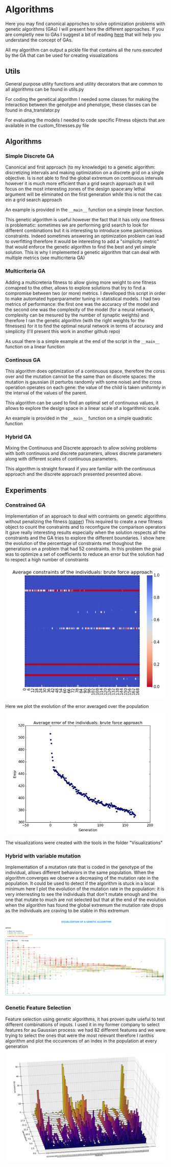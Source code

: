 # Algorithms
Here you may find canonical approches to solve optimization problems with genetic algorithms (GAs) I will present here the different approaches. If you are completly new to GAs I suggest a bit of reading [here](https://en.wikipedia.org/wiki/Genetic_algorithm#Optimization_problems) that will help you understand the concept of GAs.

All my algorithm can output a pickle file that contains all the runs executed by the GA that can be used for creating visualizations


## Utils

General purpose utility functions and utility decorators that are common to all algorithms can be found in utils.py

For coding the genetical algorithm I needed some classes for making the interaction between the genotype and phenotype, these classes can be found in dna_translator.py

For  evaluating the models I needed to code specific Fitness objects that are available in the custom_fitnesses.py file

## Algorithms

### Simple Discrete GA
Canonical and first approach (to my knowledge) to a genetic algorithm: discretizing intervals and making optimization on a discrete grid on a single objective.
Is is not able to find the global extremum on continuous intervals however it is much more efficient than a grid search approach as it will focus on the most interesting zones of the design space:any lethal argument will be eliminated on the first generation while this is not the cas ein a grid search approach

An example is provided in the ```__main__``` function on a simple linear function.

This genetic algorithm is useful however the fact that it has only one fitness is problematic: sometimes we are performing grid search to look for different combinations but it is interesting to introduce some parcimonious constraints. Indeed sometimes answering an optimization problem can lead to overfitting therefore it would be interesting to add a "simplicity metric" that would enforce the genetic algorithm to find the best and yet simple solution. This is why I implemented a genetic algorithm that can deal with multiple metrics (see multicriteria GA)


### Multicriteria GA
Adding a multicreteria fitness to allow giving more weight to one fitness comapred to the other, allows to explore solutions that try to find a compromise between two (or more) metrics. I develloped this script in order to make automated hyperparameter tuning in statistical models. I had two metrics of performance: the first one was the accuracy of the model and the second one was the complexity of the model (for a neural network, complexity can be mesured by the number of synaptic weights) and therefore I ran the genetic algorithm (with the right weights for the fitnesses) for it to find the optimal neural network in terms of accuracy and simplicity (I'll present this work in another github repo)

As usual there is a simple example at the end of the script in the ```__main__``` function on a linear function

### Continous GA
This algorithm does optimization of a continuous space, therefore the corss over and the mutation cannot be the same than on discrete spaces: the mutation is gaussian (it perturbs randomly with some noise) and the cross operation operates on each gene: the value of the child is taken uniformly in the interval of the values of the parent.

This algorithm can be used to find an optimal set of continuous values, it allows to explore the design space in a linear scale of a logarithmic scale.

An example is provided in the ```__main__``` function on a simple quadratic function

### Hybrid GA

Mixing the Continuous and Discrete approach to allow solving problems with both continuous and discrete parameters, allows discrete parameters along with different scales of continuous parameters.

This algorithm is straight forward if you are familiar with the continuous approach and the discrete approach presented presented above.


## Experiments

### Constrained GA
Implementation of an approach to deal with contraints on genetic algorithms without penalizing the fitness ([paper](https://arxiv.org/abs/1610.00976))
This required to create a new fitness object to count the constraints and to reconfigure the comparison operators
It gave really interesting results especially when the solution respects all the constraints and the GA tries to explore the different boundaries.
I show here the evolution of the percentage of constraints met thoughout the generations on a problem that had 52 constraints.
In this problem the goal was to optimize a set of coefficients to reduce an error but the solution had to respect a high number of constraints
<p align="center">
	<img src="../Images/constraints.png">
</p>
Here we plot the evolution of the error averaged over the population
<p align="center">
	<img src="../Images/figure_bf_average_error.png">
</p>
The visualizations were created with the tools in the folder "Visualizations"

### Hybrid with variable mutation
Implementation of a mutation rate that is coded in the genotype of the individual, allows different behaviors in the same population. When the algorithm converges we observe a decreasing of the mutation rate in the population. It could be used to detect if the algorithm is stuck in a local minimum
here I plot the evolution of the mutation rate in the population: it is very interresting to see the individuals that don't mutate enough and the one that mutate to much are not selected but that at the end of the evolution when the algorithm has found the global extremum the mutation rate drops as the individuals are craving to be stable in this extremum
<p align="center">
	<img src="../Images/mutpb_evolution.png">
</p>

### Genetic Feature Selection
Feature selection using genetic algorithms, it has proven quite useful to test different combinations of inputs. I used it in my former company to select features for au Gaussian process: we had 82 different features and we were trying to select the ones that were the most relevant therefore I ranthis algorithm and plot the occurences of an index in the population at every generation
<p align="center">
	<img src="../Images/feature_selection.png">
</p>




